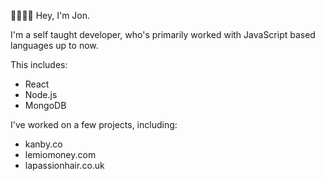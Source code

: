👋🏼👋🏼 Hey, I'm Jon. 

I'm a self taught developer, who's primarily worked with JavaScript based languages up to now. 

This includes:

- React
- Node.js
- MongoDB

I've worked on a few projects, including:

- kanby.co
- lemiomoney.com
- lapassionhair.co.uk
